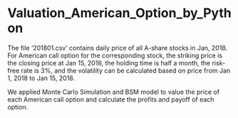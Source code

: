 # Valuation_American_Option_by_Python
The file ‘201801.csv’ contains daily price of all A-share stocks in Jan, 2018. 
For American call option for the corresponding stock, the striking price is the closing price at Jan 15, 2018, the holding time is half a month, the risk-free rate is 3%, and the volatility can be calculated based on price from Jan 1, 2018 to Jan 15, 2018.  

We applied Monte Carlo Simulation and BSM model to value the price of each American call option and calculate the profits and payoff of each option. 
